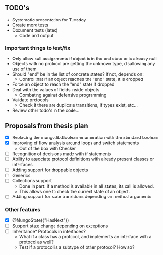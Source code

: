 ## TODO's

- Systematic presentation for Tuesday
- Create more tests
- Document tests (latex)
  - Code and output

### Important things to test/fix

- Only allow null assignments if object is in the end state or is already null
- Objects with no protocol are getting the unknown type, disallowing any use of them
- Should "end" be in the list of concrete states? If not, depends on:
  - Control that if an object reaches the "end" state, it is dropped
- Force an object to reach the "end" state if dropped
- Deal with the values of fields inside objects
  - Combating against defensive programming
- Validate protocols
  - Check if there are duplicate transitions, if types exist, etc...
- Review other todo's in the code...

## Proposals from thesis plan

- [x] Replacing the mungo.lib.Boolean enumeration with the standard boolean
- [x] Improving of flow analysis around loops and switch statements
  - Out of the box with Checker
- [ ] Recognition of decisions made with if statements
- [ ] Ability to associate protocol definitions with already present classes or interfaces
- [ ] Adding support for droppable objects
- [ ] Generics
- [ ] Collections support
  - Done in part: if a method is available in all states, its call is allowed.
  - This allows one to check the current state of an object.
- [ ] Adding support for state transitions depending on method arguments

### Other features

- [x] @MungoState({"HasNext"})
- [ ] Support state change depending on exceptions
- [ ] Inheritance? Protocols in interfaces?
  - What if a class has a protocol, and implements an interface with a protocol as well?
  - Test if a protocol is a subtype of other protocol? How so?
